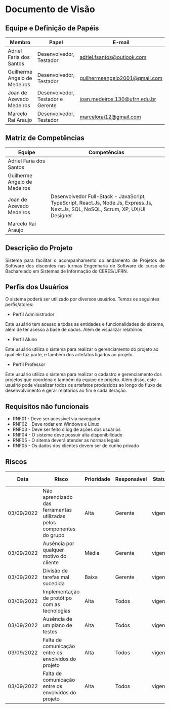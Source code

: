 # Documento de Visão 

## Equipe e Definição de Papéis

| Membro                       | Papel                             | E-mail                         |
| ---------------------------- | --------------------------------- | ------------------------------ |
| Adriel Faria dos Santos      | Desenvolvedor, Testador           | adriel.fsantos@outlook.com     |
| Guilherme Angelo de Medeiros | Desenvolvedor, Testador           | guilhermeangelo2001@gmail.com  |
| Joan de Azevedo Medeiros     | Desenvolvedor, Testador e Gerente | joan.medeiros.130@ufrn.edu.br  |
| Marcelo Rai Araujo           | Desenvolvedor, Testador           | marcelorai12@gmail.com         |

## Matriz de Competências 

| Equipe                       | Competências 
| ---------------------------- | -----------
| Adriel Faria dos Santos      |
| Guilherme Angelo de Medeiros |
| Joan de Azevedo Medeiros     | Desenvolvedor Full-Stack - JavaScript, TypeScript, React.Js, Node.Js, Express.Js, Next.Js, SQL, NoSQL, Scrum, XP, UX/UI Designer |
| Marcelo Rai Araujo           |

## Descrição do Projeto 

<p align="justify">Sistema para facilitar o acompanhamento do andamento de Projetos de Software dos discentes nas turmas Engenharia de Software do curso de Bacharelado em Sistemas de Informação do CERES/UFRN. </p>

## Perfis dos Usuários

O sistema poderá ser utilizado por diversos usuários. Temos os seguintes perfis/atores:

- Perfil Administrador 

Este usuário tem acesso a todas as entidades e funcionalidades do sistema, além de ter acesso à base de dados. Além de visualizar relatórios. 

- Perfil Aluno

Este usuário utiliza o sistema para realizar o gerenciamento do projeto ao qual ele faz parte, e também dos artefatos ligados ao projeto.

- Perfil Professor 

Este usuário utiliza o sistema para realizar o cadastro e gerenciamento dos projetos que coordena e também da equipe de projeto. Além disso, este usuário pode visualizar todos os artefatos produzidos ao longo do fluxo de desenvolvimento e gerar relatórios ao fim e cada iteração. 

## Requisitos não funcionais

- RNF01 - Deve ser acessível via navegador
- RNF02 - Deve rodar em Windows e Linux
- RNF03 - Deve ser feito o log de ações dos usuários
- RNF04 - O sisteme deve possuir alta disponibilidade
- RNF05 - O sitema deverá atender as normas legais
- RNF05 - Os dados dos clientes devem ser de cunho privado


## Riscos

| Data       | Risco                                                                 | Prioridade | Responsável               | Status                  | Providência Solução                |
|------------|-----------------------------------------------------------------------|------------|---------------------------|-------------------------|------------------------------------|
| 03/09/2022 | Não aprendizado das ferramentas utilizadas pelos componentes do grupo | Alta       | Gerente                   | vigente                 |                                    |
| 03/09/2022 | Ausência por qualquer motivo do cliente                               | Média      | Gerente                   | vigente                 |                                    |
| 03/09/2022 | Divisão de tarefas mal sucedida                                       | Baixa      | Gerente                   | vigente                 |                                    |
| 03/09/2022 | Implementação de protótipo com as tecnologias                         | Alta       | Todos                     | vigente                 |                                    |
| 03/09/2022 | Ausência de um plano de testes                                        | Alta       | Todos                     | vigente                 |                                    |
| 03/09/2022 | Falta de comunicação entre os envolvidos do projeto                   | Alta       | Todos                     | vigente                 |                                    |
| 03/09/2022 | Falta de comunicação entre os envolvidos do projeto                   | Alta       | Todos                     | vigente                 |                                    |










